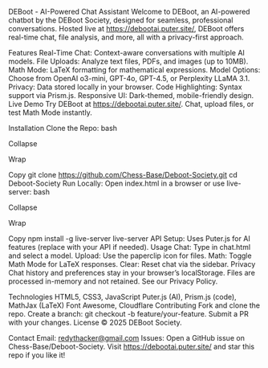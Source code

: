 DEBoot - AI-Powered Chat Assistant
Welcome to DEBoot, an AI-powered chatbot by the DEBoot Society, designed for seamless, professional conversations. Hosted live at https://debootai.puter.site/, DEBoot offers real-time chat, file analysis, and more, all with a privacy-first approach.

Features
Real-Time Chat: Context-aware conversations with multiple AI models.
File Uploads: Analyze text files, PDFs, and images (up to 10MB).
Math Mode: LaTeX formatting for mathematical expressions.
Model Options: Choose from OpenAI o3-mini, GPT-4o, GPT-4.5, or Perplexity LLaMA 3.1.
Privacy: Data stored locally in your browser.
Code Highlighting: Syntax support via Prism.js.
Responsive UI: Dark-themed, mobile-friendly design.
Live Demo
Try DEBoot at https://debootai.puter.site/. Chat, upload files, or test Math Mode instantly.

Installation
Clone the Repo:
bash

Collapse

Wrap

Copy
git clone https://github.com/Chess-Base/Deboot-Society.git
cd Deboot-Society
Run Locally:
Open index.html in a browser or use live-server:
bash

Collapse

Wrap

Copy
npm install -g live-server
live-server
API Setup:
Uses Puter.js for AI features (replace with your API if needed).
Usage
Chat: Type in chat.html and select a model.
Upload: Use the paperclip icon for files.
Math: Toggle Math Mode for LaTeX responses.
Clear: Reset chat via the sidebar.
Privacy
Chat history and preferences stay in your browser’s localStorage. Files are processed in-memory and not retained. See our Privacy Policy.

Technologies
HTML5, CSS3, JavaScript
Puter.js (AI), Prism.js (code), MathJax (LaTeX)
Font Awesome, Cloudflare
Contributing
Fork and clone the repo.
Create a branch: git checkout -b feature/your-feature.
Submit a PR with your changes.
License
 © 2025 DEBoot Society.

Contact
Email: redythacker@gmail.com
Issues: Open a GitHub issue on Chess-Base/Deboot-Society.
Visit https://debootai.puter.site/ and star this repo if you like it!
